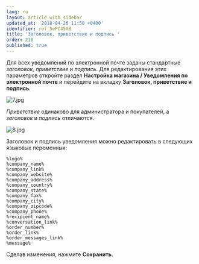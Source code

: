 ```yaml
---
lang: ru
layout: article_with_sidebar
updated_at: '2018-04-26 11:50 +0400'
identifier: ref_5ePC45X8
title: 'Заголовок, приветствие и подпись '
order: 210
published: true
---
```

Для всех уведомлений по электронной почте заданы стандартные _заголовок, приветствие_ и _подпись_. Для редактирования этих параметров откройте раздел **Настройка магазина / Уведомления по электронной почте** и перейдите на вкладку **Заголовок, приветствие и подпись**. 

![7.jpg]({{site.baseurl}}/attachments/ref_5ePC45X8/7.jpg)

_Приветствие_ одинаково для администратора и покупателей, а _заголовок_ и _подпись_ отличаются. 

![8.jpg]({{site.baseurl}}/attachments/ref_5ePC45X8/8.jpg)

Заголовок и подпись уведомления можно редактировать в следующих языковых переменных:

```
%logo%	
%company_name%
%company_link%	
%company_website%	
%company_address%	
%company_country%	
%company_state%
%company_fax%	
%company_city%	
%company_zipcode%	
%company_phone%	
%recipient_name%
%conversation_link%	
%order_number%	
%order_link%	
%order_messages_link%	
%message%
```

Сделав изменения, нажмите **Сохранить**.
